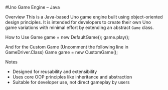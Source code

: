 #Uno Game Engine – Java

Overview
This is a Java-based Uno game engine built using object-oriented design principles. It is intended for developers to create their own Uno game variations with minimal effort by extending an abstract `Game` class.


How to Use
Game game = new DefaultGame();
game.play();


And for the Custom Game (Uncomment the following line in GameDriver.Class)
Game game = new CustomGame();


Notes
- Designed for reusability and extensibility  
- Uses core OOP principles like inheritance and abstraction  
- Suitable for developer use, not direct gameplay by users
